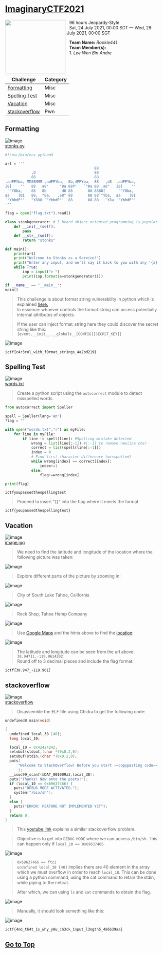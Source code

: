 # [ImaginaryCTF2021](https://ctftime.org/event/1384)

<img align="left" width="200" height="175" src="https://user-images.githubusercontent.com/68913871/127268030-8804cadb-df78-4deb-a02f-b0d8745399a7.png">

&nbsp; 96 hours Jeopardy-Style  
&nbsp; Sat, 24 July 2021, 00:00 SGT — Wed, 28 July 2021, 00:00 SGT  

&nbsp; **Team Name:** *Rookie441*  
&nbsp; **Team Member(s):**  
&nbsp; 1. *Lee Wen Bin Andre*  

<br/><br>

| Challenge | Category |
| --- | --- |
| [Formatting](#formatting)	| Misc |
| [Spelling Test](#spelling-test)	| Misc |
| [Vacation](#vacation) | Misc |
| [stackoverflow](#stackoverflow) | Pwn |

## Formatting

![image](https://user-images.githubusercontent.com/68913871/127269715-17aaa809-c790-4f9c-af97-06d811d7d0bf.png)  
[stonks.py](https://imaginaryctf.org/r/14BD-stonks.py)

```python
#!/usr/bin/env python3

art = '''
                                         88
            ,d                           88
            88                           88
,adPPYba, MM88MMM ,adPPYba,  8b,dPPYba,  88   ,d8  ,adPPYba,
I8[    ""   88   a8"     "8a 88P'   `"8a 88 ,a8"   I8[    ""
 `"Y8ba,    88   8b       d8 88       88 8888[      `"Y8ba,
aa    ]8I   88,  "8a,   ,a8" 88       88 88`"Yba,  aa    ]8I
`"YbbdP"'   "Y888 `"YbbdP"'  88       88 88   `Y8a `"YbbdP"'
'''

flag = open("flag.txt").read()

class stonkgenerator: # I heard object oriented programming is popular
    def __init__(self):
        pass
    def __str__(self):
        return "stonks"

def main():
    print(art)
    print("Welcome to Stonks as a Service!")
    print("Enter any input, and we'll say it back to you with any '{a}' replaced with 'stonks'! Try it out!")
    while True:
        inp = input("> ")
        print(inp.format(a=stonkgenerator()))

if __name__ == "__main__":
main()
```

> This challenge is about format string vulnerability in python which is explained [here.](https://lucumr.pocoo.org/2016/12/29/careful-with-str-format/)  
In essence: whoever controls the format string can access potentially internal attributes of objects.

> If the user can inject format_string here they could discover the secret string like this:  
`{event.__init__.__globals__[CONFIG][SECRET_KEY]}`

![image](https://user-images.githubusercontent.com/68913871/127270247-96d8ac45-03eb-44b2-8eb3-7ca1abc51104.png)

`ictf{c4r3rul_w1th_f0rmat_str1ngs_4a2bd219}`

## Spelling Test

![image](https://user-images.githubusercontent.com/68913871/127271980-6473a4c6-763e-4430-847b-b8c8f03ca591.png)  
[words.txt](https://imaginaryctf.org/r/CBC8-words.txt)

> Create a python script using the `autocorrect` module to detect misspelled words.

```python
from autocorrect import Speller

spell = Speller(lang='en')
flag = ""

with open("words.txt","r") as myFile:
    for line in myFile:
        if line != spell(line): #Spelling mistake detected
            wrong = list(line[:-1]) #[:-1] to remove newline char
            correct = list(spell(line[:-1]))
            index = 0
            # Find first character difference (misspelled)
            while wrong[index] == correct[index]:
                index+=1
            else:
                flag+=wrong[index]

print(flag)
```

```
ictfyoupassedthespellingtest
```

> Proceed to insert "{}" into the flag where it meets the format.

`ictf{youpassedthespellingtest}`

## Vacation

![image](https://user-images.githubusercontent.com/68913871/127273077-5f92afa4-faab-48ba-a483-2c224fc4ff25.png)  
[image.jpg](https://imaginaryctf.org/r/EA9D-image.jpg)

> We need to find the latitude and longitude of the location where the following picture was taken:

![image](https://user-images.githubusercontent.com/68913871/127273152-104b32d3-cacb-4504-859d-a4b096d221cd.png)

> Explore different parts of the picture by zooming in:

![image](https://user-images.githubusercontent.com/68913871/127274229-74ccac71-71e5-4781-9925-2036abe9f8d3.png)

> City of South Lake Tahoe, California

![image](https://user-images.githubusercontent.com/68913871/127274244-d8a1cbbe-b658-47be-879f-84db209801a6.png)

> Rock Shop, Tahoe Hemp Company

![image](https://user-images.githubusercontent.com/68913871/127274276-5c5084f8-5c5a-4aa3-b1b1-8b6f4bf5af99.png)

> Use [Google Maps](https://www.google.com/maps) and the hints above to find the [location](https://www.google.com.sg/maps/@38.94711,-119.9614202,3a,75y,69.58h,78.62t/data=!3m6!1e1!3m4!1soFk1nXrY9AhpaaIpQOhM2g!2e0!7i16384!8i8192)

![image](https://user-images.githubusercontent.com/68913871/127274283-dfd80982-a2fe-42e3-9ce4-97a9e95e9e2d.png)

> The latitude and longitude can be seen from the url above. `38.94711,-119.9614202`   
Round off to 3 decimal places and include the flag format.

`ictf{38.947_-119.961}`

## stackoverflow

![image](https://user-images.githubusercontent.com/68913871/127276966-9ea4fc38-158e-4f22-ad2a-da8e7a45f235.png)  
[stackoverflow](https://imaginaryctf.org/r/E795-stackoverflow)

> Disassemble the ELF file using Ghidra to get the following code:

```c
undefined8 main(void)

{
  undefined local_38 [40];
  long local_10;

  local_10 = 0x42424242;
  setvbuf(stdout,(char *)0x0,2,0);
  setvbuf(stdin,(char *)0x0,2,0);
  puts(
      "Welcome to StackOverflow! Before you start ~~copypasting code~~ asking good questions, we would like you to answer a question. What\'s your favorite color?"
      );
  __isoc99_scanf(&DAT_001009a3,local_38);
  puts("Thanks! Now onto the posts!");
  if (local_10 == 0x69637466) {
    puts("DEBUG MODE ACTIVATED.");
    system("/bin/sh");
  }
  else {
    puts("ERROR: FEATURE NOT IMPLEMENTED YET");
  }
  return 0;
}
```

> This [youtube link](https://www.youtube.com/watch?v=yH8kzOkA_vw) explains a similar stackoverflow problem.

>  Objective is to get into `DEBUG MODE` where we can access `/bin/sh`. This can happen only if `local_10 == 0x69637466`

![image](https://user-images.githubusercontent.com/68913871/127277239-8ccb5558-6a96-4fab-9f23-0dd612ab3f6d.png)

> `0x69637466 == ftci`  
`undefined local_38 [40]` implies there are 40 element in the array which we must overflow in order to reach `local_10`. This can be done using a python command, using
the cat command to retain the stdin, while piping to the netcat.

> After which, we can using `ls` and `cat` commands to obtain the flag.

![image](https://user-images.githubusercontent.com/68913871/127277273-c0023d99-06eb-4114-82b6-c703ff3188f3.png)

> Manually, it should look something like this:

![image](https://user-images.githubusercontent.com/68913871/127277321-1afbf448-75e2-406e-a4a4-9c9b1588693c.png)

`ictf{4nd_th4t_1s_why_y0u_ch3ck_1nput_l3ngth5_486b39aa}`

## [Go to Top](#imaginaryctf2021)
